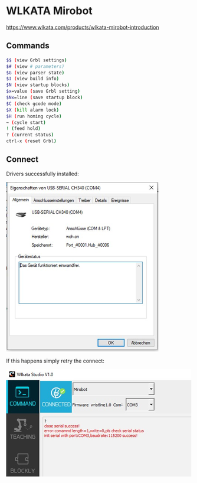 # WLKATA Mirobot

<https://www.wlkata.com/products/wlkata-mirobot-introduction>

## Commands

 ``` sh
$$ (view Grbl settings)
$# (view # parameters)
$G (view parser state)
$I (view build info)
$N (view startup blocks)
$x=value (save Grbl setting)
$Nx=line (save startup block)
$C (check gcode mode)
$X (kill alarm lock)
$H (run homing cycle)
~ (cycle start)
! (feed hold)
? (current status)
ctrl-x (reset Grbl)
```

## Connect

Drivers successfully installed:

![_WLKATA-Mirobot_DriverWindows](_WLKATA-Mirobot_DriverWindows.jpg)

If this happens simply retry the connect:

![_WLKATA-Mirobot_ConnectError](_WLKATA-Mirobot_ConnectError.jpg)
